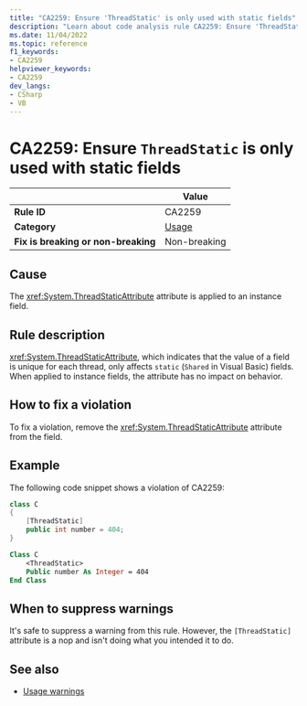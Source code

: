 ```yaml
---
title: "CA2259: Ensure 'ThreadStatic' is only used with static fields"
description: "Learn about code analysis rule CA2259: Ensure 'ThreadStatic' is only used with static fields"
ms.date: 11/04/2022
ms.topic: reference
f1_keywords:
- CA2259
helpviewer_keywords:
- CA2259
dev_langs:
- CSharp
- VB
---
```

# CA2259: Ensure `ThreadStatic` is only used with static fields

|                                     | Value                                |
| ----------------------------------- | ------------------------------------ |
| **Rule ID**                         | CA2259                               |
| **Category**                        | [Usage](usage-warnings.md)           |
| **Fix is breaking or non-breaking** | Non-breaking                         |

## Cause

The <xref:System.ThreadStaticAttribute> attribute is applied to an instance field.

## Rule description

<xref:System.ThreadStaticAttribute>, which indicates that the value of a field is unique for each thread, only affects `static` (`Shared` in Visual Basic) fields. When applied to instance fields, the attribute has no impact on behavior.

## How to fix a violation

To fix a violation, remove the <xref:System.ThreadStaticAttribute> attribute from the field.

## Example

The following code snippet shows a violation of CA2259:

```csharp
class C
{
    [ThreadStatic]
    public int number = 404;
}
```

```vb
Class C
    <ThreadStatic>
    Public number As Integer = 404
End Class
```

## When to suppress warnings

It's safe to suppress a warning from this rule. However, the `[ThreadStatic]` attribute is a nop and isn't doing what you intended it to do.

## See also

- [Usage warnings](usage-warnings.md)
